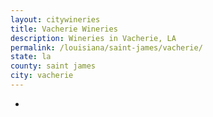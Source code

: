```yaml
---
layout: citywineries
title: Vacherie Wineries
description: Wineries in Vacherie, LA
permalink: /louisiana/saint-james/vacherie/
state: la
county: saint james
city: vacherie
---
```

-
